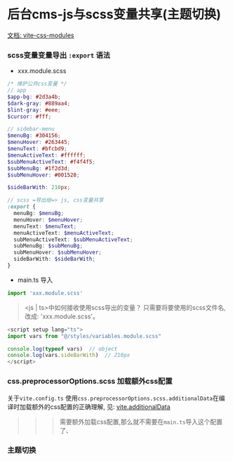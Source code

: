 # 后台cms-js与scss变量共享(主题切换)
[文档: vite-css-modules](https://cn.vitejs.dev/guide/features.html#css-modules)



### scss变量变量导出 `:export` 语法
- xxx.module.scss
```scss
/* 维护公共css变量 */
// app
$app-bg: #2d3a4b;
$dark-gray: #889aa4;
$lint-gray: #eee;
$cursor: #fff;

// sidebar-menu
$menuBg: #304156;
$menuHover: #263445;
$menuText: #bfcbd9;
$menuActiveText: #ffffff;
$subMenuActiveText: #f4f4f5;
$subMenuBg: #1f2d3d;
$subMenuHover: #001528;

$sideBarWith: 210px;

// scss =导出给=> js, css变量共享
:export {
  menuBg: $menuBg;
  menuHover: $menuHover;
  menuText: $menuText;
  menuActiveText: $menuActiveText;
  subMenuActiveText: $subMenuActiveText;
  subMenuBg: $subMenuBg;
  subMenuHover: $subMenuHover;
  sideBarWith: $sideBarWith;
}
```
- main.ts 导入
```javascript
import 'xxx.module.scss'

```

> <js | ts>中如何接收使用scss导出的变量？
只需要将要使用的scss文件名,改成: 'xxx.module.scss'。
```js
<script setup lang="ts">
import vars from "@/styles/variables.module.scss"

console.log(typeof vars)  // object
console.log(vars.sideBarWith)  // 210px
</script>
```




### css.preprocessorOptions.scss 加载额外css配置
关于`vite.config.ts` 使用`css.preprocessorOptions.scss.additionalData`在编译时加载额外的css配置的正确理解, 见: [vite.additionalData](https://github.com/vitejs/vite/issues/5682)
>>> 需要额外加载css配置,那么就不需要在`main.ts`导入这个配置了、





### 主题切换

